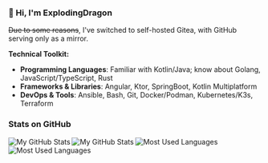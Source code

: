 ### 👋 Hi, I'm ExplodingDragon

~~Due to some reasons~~, I've switched to self-hosted Gitea, with GitHub serving only as a mirror.

**Technical Toolkit:**

- **Programming Languages**: Familiar with Kotlin/Java; know about Golang, JavaScript/TypeScript, Rust
- **Frameworks & Libraries**: Angular, Ktor, SpringBoot, Kotlin Multiplatform
- **DevOps & Tools**: Ansible, Bash, Git, Docker/Podman, Kubernetes/K3s, Terraform

### Stats on GitHub

<a href="https://github.com/ExplodingDragon#gh-light-mode-only">
  <img src="https://github-readme-stats.vercel.app/api?username=ExplodingDragon&count_private=true&show_icons=true&rank_icon=github&theme=light#gh-light-mode-only" align="left" alt="My GitHub Stats" />
  <img src="https://github-readme-stats.vercel.app/api/top-langs/?username=ExplodingDragon&layout=compact&langs_count=8&theme=light#gh-light-mode-only" align="left" alt="My GitHub Stats" />
</a>
<a href="https://github.com/ExplodingDragon#gh-dark-mode-only">
  <img src="https://github-readme-stats.vercel.app/api?username=ExplodingDragon&count_private=true&show_icons=true&rank_icon=github&theme=dark#gh-dark-mode-only" align="left" alt="Most Used Languages" />
  <img src="https://github-readme-stats.vercel.app/api/top-langs/?username=ExplodingDragon&layout=compact&langs_count=8&theme=dark#gh-dark-mode-only" align="left" alt="Most Used Languages" />
</a>
